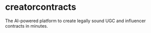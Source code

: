 # creatorcontracts
The AI-powered platform to create legally sound UGC and influencer contracts in minutes.
